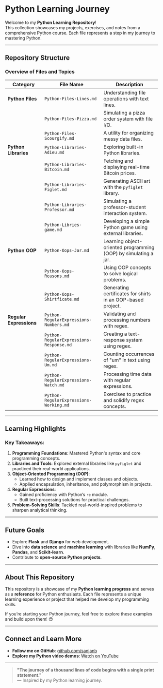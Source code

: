 #  Python Learning Journey

Welcome to my **Python Learning Repository**!  
This collection showcases my projects, exercises, and notes from a comprehensive Python course. Each file represents a step in my journey to mastering Python.

---

##  Repository Structure

###  Overview of Files and Topics

| **Category**             | **File Name**                             | **Description**                                                                 |
|--------------------------|-------------------------------------------|---------------------------------------------------------------------------------|
| **Python Files**         | `Python-Files-Lines.md`                  | Understanding file operations with text lines.                                 |
|                          | `Python-Files-Pizza.md`                  | Simulating a pizza order system with file I/O.                                 |
|                          | `Python-Files-Scourgify.md`              | A utility for organizing messy data files.                                     |
| **Python Libraries**     | `Python-Libraries-Adieu.md`              | Exploring built-in Python libraries.                                           |
|                          | `Python-Libraries-Bitcoin.md`            | Fetching and displaying real-time Bitcoin prices.                              |
|                          | `Python-Libraries-Figlet.md`             | Generating ASCII art with the `pyfiglet` library.                              |
|                          | `Python-Libraries-Professor.md`          | Simulating a professor-student interaction system.                             |
|                          | `Python-Libries-game.md`                 | Developing a simple Python game using external libraries.                      |
| **Python OOP**           | `Python-Oops-Jar.md`                     | Learning object-oriented programming (OOP) by simulating a jar.                |
|                          | `Python-Oops-Reasons.md`                 | Using OOP concepts to solve logical problems.                                  |
|                          | `Python-Oops-Shirtficate.md`             | Generating certificates for shirts in an OOP-based project.                    |
| **Regular Expressions**  | `Python-RegularExpressions-Numbers.md`   | Validating and processing numbers with regex.                                  |
|                          | `Python-RegularExpressions-Response.md`  | Creating a text-response system using regex.                                   |
|                          | `Python-RegularExpressions-Um.md`        | Counting occurrences of "um" in text using regex.                              |
|                          | `Python-RegularExpressions-Watch.md`     | Processing time data with regular expressions.                                 |
|                          | `Python-RegularExpressions-Working.md`   | Exercises to practice and solidify regex concepts.                             |

---

##  Learning Highlights

### Key Takeaways:
1. **Programming Foundations**: Mastered Python's syntax and core programming concepts.
2. **Libraries and Tools**: Explored external libraries like `pyfiglet` and practiced their real-world applications.
3. **Object-Oriented Programming (OOP)**: 
   - Learned how to design and implement classes and objects.
   - Applied encapsulation, inheritance, and polymorphism in projects.
4. **Regular Expressions**:  
   - Gained proficiency with Python’s `re` module.  
   - Built text-processing solutions for practical challenges.
5. **Problem-Solving Skills**: Tackled real-world-inspired problems to sharpen analytical thinking.

---

##  Future Goals
- Explore **Flask** and **Django** for web development.
- Dive into **data science** and **machine learning** with libraries like **NumPy**, **Pandas**, and **Scikit-learn**.
- Contribute to **open-source Python projects**.

---

##  About This Repository

This repository is a showcase of my **Python learning progress** and serves as a **reference** for Python enthusiasts. Each file represents a unique learning experience or project that helped me develop my programming skills.  

If you’re starting your Python journey, feel free to explore these examples and build upon them! 😊

---

##  Connect and Learn More
- **Follow me on GitHub**: [github.com/sanjanb](#)
- **Explore my Python video demos**: [Watch on YouTube](#)

---

> **"The journey of a thousand lines of code begins with a single print statement."**  
― Inspired by my Python learning journey.
